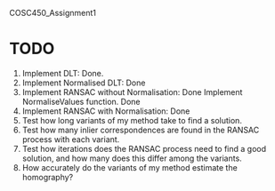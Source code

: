 COSC450_Assignment1

# TODO
1. Implement DLT: Done.
2. Implement Normalised DLT: Done
3. Implement RANSAC without Normalisation: Done
Implement NormaliseValues function. Done
3. Implement RANSAC with Normalisation: Done
4. Test how long variants of my method take to find a solution.
5. Test how many inlier correspondences are found in the RANSAC process with each variant.
6. Test how iterations does the RANSAC process need to find a good solution, and how many does this differ among the variants.
7. How accurately do the variants of my method estimate the homography?